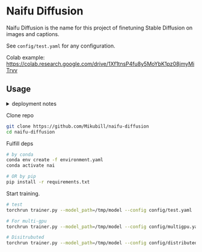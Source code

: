 # Naifu Diffusion

Naifu Diffusion is the name for this project of finetuning Stable Diffusion on images and captions.

See `config/test.yaml` for any configuration.

Colab example: https://colab.research.google.com/drive/1Xf1tnsP4fu8y5MoYbK1pz08jmyMiTrvv

## Usage

<details>
      <summary>deployment notes</summary>
      There is no need to prepare datasets and models by default, the script will download automatically.
</details>

Clone repo

```bash
git clone https://github.com/Mikubill/naifu-diffusion
cd naifu-diffusion
```

Fulfill deps

```bash
# by conda
conda env create -f environment.yaml
conda activate nai

# OR by pip
pip install -r requirements.txt
```
Start training.

```bash
# test
torchrun trainer.py --model_path=/tmp/model --config config/test.yaml

# For multi-gpu
torchrun trainer.py --model_path=/tmp/model --config config/multigpu.yaml

# Disitrubuted
torchrun trainer.py --model_path=/tmp/model --config config/distributed.yaml
```
